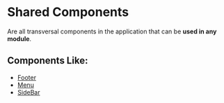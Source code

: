 # Shared Components

Are all transversal components in the application that can be **used in any module**.

## Components Like:

- [Footer](./footer/)
- [Menu](./menu/)
- [SideBar](./sidebar/)
